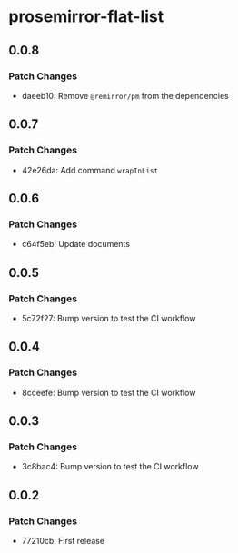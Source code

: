 # prosemirror-flat-list

## 0.0.8

### Patch Changes

- daeeb10: Remove `@remirror/pm` from the dependencies

## 0.0.7

### Patch Changes

- 42e26da: Add command `wrapInList`

## 0.0.6

### Patch Changes

- c64f5eb: Update documents

## 0.0.5

### Patch Changes

- 5c72f27: Bump version to test the CI workflow

## 0.0.4

### Patch Changes

- 8cceefe: Bump version to test the CI workflow

## 0.0.3

### Patch Changes

- 3c8bac4: Bump version to test the CI workflow

## 0.0.2

### Patch Changes

- 77210cb: First release

